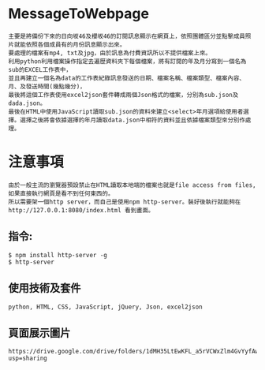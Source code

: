 # MessageToWebpage
    主要是將備份下來的日向坂46及櫻坂46的訂閱訊息顯示在網頁上，依照團體區分並點擊成員照片就能依照各個成員有的月份訊息顯示出來。
    要處理的檔案有mp4, txt及jpg，由於訊息為付費資訊所以不提供檔案上來。
    利用python利用檔案操作指定去遍歷資料夾下每個檔案，將有訂閱的年及月分寫到一個名為sub的EXCEL工作表中，
    並且再建立一個名為data的工作表紀錄訊息發送的日期、檔案名稱、檔案類型、檔案內容、月、及發送時間(幾點幾分)，
    最後將這個工作表使用excel2json套件轉成兩個Json格式的檔案，分別為sub.json及dada.json。
    最後在HTML中使用JavaScript讀取sub.json的資料來建立<select>年月選項給使用者選擇。選擇之後將會依據選擇的年月讀取data.json中相符的資料並且依據檔案類型來分別作處理。


# 注意事項
    由於一般主流的瀏覽器預設禁止在HTML讀取本地端的檔案也就是file access from files,如果直接執行網頁是看不到任何東西的。
    所以需要架一個http server，而自己是使用npm http-server。裝好後執行就能夠在http://127.0.0.1:8080/index.html 看到畫面。

## 指令:
    $ npm install http-server -g
    $ http-server

## 使用技術及套件
    python, HTML, CSS, JavaScript, jQuery, Json, excel2json
    
## 頁面展示圖片
    https://drive.google.com/drive/folders/1dMH35LtEwKFL_a5rVCWxZlm4GvYyfAw0?usp=sharing

